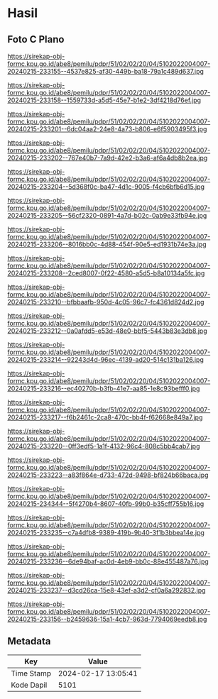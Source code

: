# Hasil

## Foto C Plano

https://sirekap-obj-formc.kpu.go.id/abe8/pemilu/pdpr/51/02/02/20/04/5102022004007-20240215-233155--4537e825-af30-449b-ba18-79a1c489d637.jpg

https://sirekap-obj-formc.kpu.go.id/abe8/pemilu/pdpr/51/02/02/20/04/5102022004007-20240215-233158--1559733d-a5d5-45e7-b1e2-3df4218d76ef.jpg

https://sirekap-obj-formc.kpu.go.id/abe8/pemilu/pdpr/51/02/02/20/04/5102022004007-20240215-233201--6dc04aa2-24e8-4a73-b806-e6f5903495f3.jpg

https://sirekap-obj-formc.kpu.go.id/abe8/pemilu/pdpr/51/02/02/20/04/5102022004007-20240215-233202--767e40b7-7a9d-42e2-b3a6-af6a4db8b2ea.jpg

https://sirekap-obj-formc.kpu.go.id/abe8/pemilu/pdpr/51/02/02/20/04/5102022004007-20240215-233204--5d368f0c-ba47-4d1c-9005-f4cb6bfb6d15.jpg

https://sirekap-obj-formc.kpu.go.id/abe8/pemilu/pdpr/51/02/02/20/04/5102022004007-20240215-233205--56cf2320-0891-4a7d-b02c-0ab9e33fb94e.jpg

https://sirekap-obj-formc.kpu.go.id/abe8/pemilu/pdpr/51/02/02/20/04/5102022004007-20240215-233206--8016bb0c-4d88-454f-90e5-ed1931b74e3a.jpg

https://sirekap-obj-formc.kpu.go.id/abe8/pemilu/pdpr/51/02/02/20/04/5102022004007-20240215-233208--2ced8007-0f22-4580-a5d5-b8a10134a5fc.jpg

https://sirekap-obj-formc.kpu.go.id/abe8/pemilu/pdpr/51/02/02/20/04/5102022004007-20240215-233210--bfbbaafb-950d-4c05-96c7-fc4361d824d2.jpg

https://sirekap-obj-formc.kpu.go.id/abe8/pemilu/pdpr/51/02/02/20/04/5102022004007-20240215-233212--0a0afdd5-e53d-48e0-bbf5-5443b83e3db8.jpg

https://sirekap-obj-formc.kpu.go.id/abe8/pemilu/pdpr/51/02/02/20/04/5102022004007-20240215-233214--92243d4d-96ec-4139-ad20-514c131ba126.jpg

https://sirekap-obj-formc.kpu.go.id/abe8/pemilu/pdpr/51/02/02/20/04/5102022004007-20240215-233216--ec40270b-b3fb-41e7-aa85-1e8c93befff0.jpg

https://sirekap-obj-formc.kpu.go.id/abe8/pemilu/pdpr/51/02/02/20/04/5102022004007-20240215-233217--f6b2461c-2ca8-470c-bb4f-f62668e849a7.jpg

https://sirekap-obj-formc.kpu.go.id/abe8/pemilu/pdpr/51/02/02/20/04/5102022004007-20240215-233220--0ff3edf5-1a1f-4132-96c4-808c5bb4cab7.jpg

https://sirekap-obj-formc.kpu.go.id/abe8/pemilu/pdpr/51/02/02/20/04/5102022004007-20240215-233223--a83f864e-d733-472d-9498-bf824b66baca.jpg

https://sirekap-obj-formc.kpu.go.id/abe8/pemilu/pdpr/51/02/02/20/04/5102022004007-20240215-234344--5f4270b4-8607-40fb-99b0-b35cff755b16.jpg

https://sirekap-obj-formc.kpu.go.id/abe8/pemilu/pdpr/51/02/02/20/04/5102022004007-20240215-233235--c7a4dfb8-9389-419b-9b40-3f1b3bbea14e.jpg

https://sirekap-obj-formc.kpu.go.id/abe8/pemilu/pdpr/51/02/02/20/04/5102022004007-20240215-233236--6de94baf-ac0d-4eb9-bb0c-88e455487a76.jpg

https://sirekap-obj-formc.kpu.go.id/abe8/pemilu/pdpr/51/02/02/20/04/5102022004007-20240215-233237--d3cd26ca-15e8-43ef-a3d2-cf0a6a292832.jpg

https://sirekap-obj-formc.kpu.go.id/abe8/pemilu/pdpr/51/02/02/20/04/5102022004007-20240215-233156--b2459636-15a1-4cb7-963d-7794069eedb8.jpg


## Metadata

| Key        | Value               |
| ---------- | ------------------- |
| Time Stamp | 2024-02-17 13:05:41 |
| Kode Dapil | 5101                |




